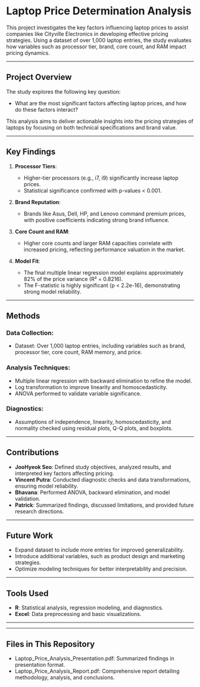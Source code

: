 # Laptop Price Determination Analysis

This project investigates the key factors influencing laptop prices to assist companies like Cityville Electronics in developing effective pricing strategies. Using a dataset of over 1,000 laptop entries, the study evaluates how variables such as processor tier, brand, core count, and RAM impact pricing dynamics.

---

## Project Overview
The study explores the following key question:
- What are the most significant factors affecting laptop prices, and how do these factors interact?

This analysis aims to deliver actionable insights into the pricing strategies of laptops by focusing on both technical specifications and brand value.

---

## Key Findings
1. **Processor Tiers**:
   - Higher-tier processors (e.g., i7, i9) significantly increase laptop prices.
   - Statistical significance confirmed with p-values < 0.001.

2. **Brand Reputation**:
   - Brands like Asus, Dell, HP, and Lenovo command premium prices, with positive coefficients indicating strong brand influence.

3. **Core Count and RAM**:
   - Higher core counts and larger RAM capacities correlate with increased pricing, reflecting performance valuation in the market.

4. **Model Fit**:
   - The final multiple linear regression model explains approximately 82% of the price variance (R² = 0.8216).
   - The F-statistic is highly significant (p < 2.2e-16), demonstrating strong model reliability.
     
---

## Methods
### Data Collection:
- Dataset: Over 1,000 laptop entries, including variables such as brand, processor tier, core count, RAM memory, and price.

### Analysis Techniques:
- Multiple linear regression with backward elimination to refine the model.
- Log transformation to improve linearity and homoscedasticity.
- ANOVA performed to validate variable significance.

### Diagnostics:
- Assumptions of independence, linearity, homoscedasticity, and normality checked using residual plots, Q-Q plots, and boxplots.
  
---

## Contributions
- **JooHyeok Seo**: Defined study objectives, analyzed results, and interpreted key factors affecting pricing.
- **Vincent Putra**: Conducted diagnostic checks and data transformations, ensuring model reliability.
- **Bhavana**: Performed ANOVA, backward elimination, and model validation.
- **Patrick**: Summarized findings, discussed limitations, and provided future research directions.
  
---

## Future Work
- Expand dataset to include more entries for improved generalizability.
- Introduce additional variables, such as product design and marketing strategies.
- Optimize modeling techniques for better interpretability and precision.
  
---

## Tools Used
- **R**: Statistical analysis, regression modeling, and diagnostics.
- **Excel**: Data preprocessing and basic visualizations.

---

---

## Files in This Repository
- Laptop_Price_Analysis_Presentation.pdf: Summarized findings in presentation format.
- Laptop_Price_Analysis_Report.pdf: Comprehensive report detailing methodology, analysis, and conclusions.


